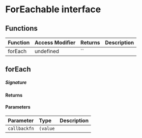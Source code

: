 # ForEachable<T> interface









## Functions

| Function	   | Access Modifier | Returns	| Description|
|:-------------|:----|:-------|:-----------|
|forEach      | undefined | `` |  |


## forEach



##### Signature

#### Returns

#### Parameters


| Parameter	   | Type    | Description |
|:-------------|:---------------|:------------|
| `callbackfn`    | `(value` |  |

